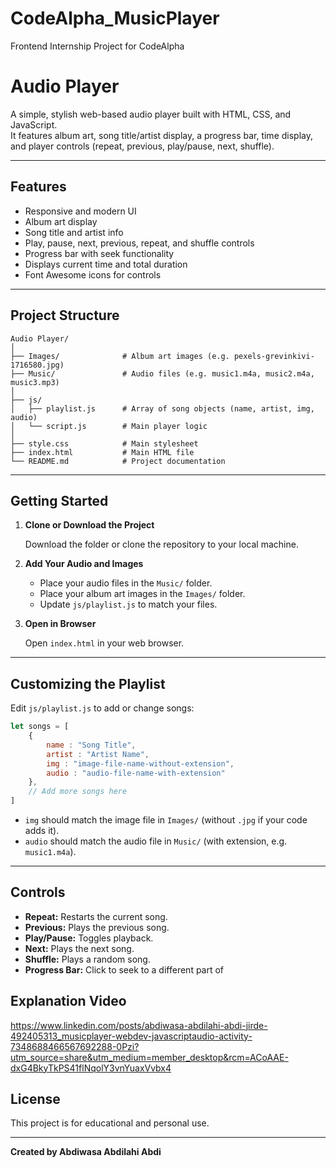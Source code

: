 # CodeAlpha_MusicPlayer
Frontend Internship Project for CodeAlpha
# Audio Player

A simple, stylish web-based audio player built with HTML, CSS, and JavaScript.  
It features album art, song title/artist display, a progress bar, time display, and player controls (repeat, previous, play/pause, next, shuffle).

---

## Features

- Responsive and modern UI
- Album art display
- Song title and artist info
- Play, pause, next, previous, repeat, and shuffle controls
- Progress bar with seek functionality
- Displays current time and total duration
- Font Awesome icons for controls

---

## Project Structure

```
Audio Player/
│
├── Images/              # Album art images (e.g. pexels-grevinkivi-1716580.jpg)
├── Music/               # Audio files (e.g. music1.m4a, music2.m4a, music3.mp3)
│
├── js/
│   ├── playlist.js      # Array of song objects (name, artist, img, audio)
│   └── script.js        # Main player logic
│
├── style.css            # Main stylesheet
├── index.html           # Main HTML file
└── README.md            # Project documentation
```

---

## Getting Started

1. **Clone or Download the Project**

   Download the folder or clone the repository to your local machine.

2. **Add Your Audio and Images**

   - Place your audio files in the `Music/` folder.
   - Place your album art images in the `Images/` folder.
   - Update `js/playlist.js` to match your files.

3. **Open in Browser**

   Open `index.html` in your web browser.

---

## Customizing the Playlist

Edit `js/playlist.js` to add or change songs:

```javascript
let songs = [
    {
        name : "Song Title",
        artist : "Artist Name",
        img : "image-file-name-without-extension",
        audio : "audio-file-name-with-extension"
    },
    // Add more songs here
]
```
- `img` should match the image file in `Images/` (without `.jpg` if your code adds it).
- `audio` should match the audio file in `Music/` (with extension, e.g. `music1.m4a`).

---

## Controls

- **Repeat:** Restarts the current song.
- **Previous:** Plays the previous song.
- **Play/Pause:** Toggles playback.
- **Next:** Plays the next song.
- **Shuffle:** Plays a random song.
- **Progress Bar:** Click to seek to a different part of

## Explanation Video
https://www.linkedin.com/posts/abdiwasa-abdilahi-abdi-jirde-492405313_musicplayer-webdev-javascriptaudio-activity-7348688466567692288-0Pzi?utm_source=share&utm_medium=member_desktop&rcm=ACoAAE-dxG4BkyTkPS41flNqolY3vnYuaxVvbx4

## License

This project is for educational and personal use.

---

**Created by Abdiwasa Abdilahi Abdi**
